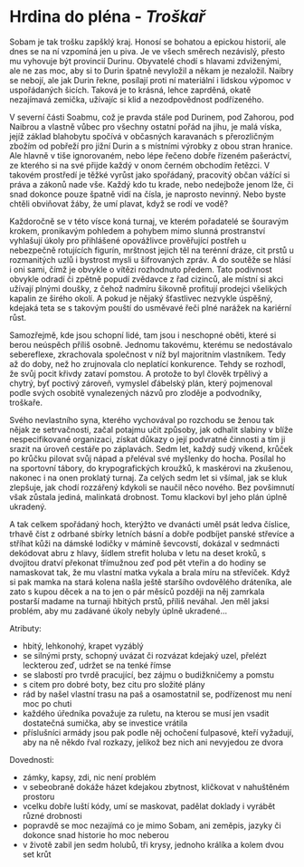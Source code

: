 # Hrdina do pléna - *Troškař*

Sobam je tak trošku zapšklý kraj. Honosí se bohatou a epickou historií, ale dnes se na ní vzpomíná jen u piva. Je ve všech směrech nezávislý, přesto mu vyhovuje být provincií Durinu. Obyvatelé chodí s hlavami zdviženými, ale ne zas moc, aby si to Durin špatně nevyložil a někam je nezaložil. Naibry se nebojí, ale jak Durin řekne, posílají proti ní materiální i lidskou výpomoc v uspořádaných šicích.
Taková je to krásná, lehce zaprděná, okatě nezajímavá zemička, užívajíc si klid a nezodpovědnost podřízeného.

V severní části Soabmu, což je pravda stále pod Durinem, pod Zahorou, pod Naibrou a vlastně vůbec pro všechny ostatní pořád na jihu, je malá víska, jejíž základ blahobytu spočívá v občasných karavanách s přerozličným zbožím od pobřeží pro jižní Durin a s místními výrobky z obou stran hranice. Ale hlavně v tiše ignorovaném, nebo lépe řečeno dobře řízeném pašeráctví, ze kterého si na své přijde každý v onom černém obchodím řetězci.
    V takovém prostředí je těžké vyrůst jako spořádaný, pracovitý občan vážící si práva a zákonů nade vše. Každý kdo tu krade, nebo nedejbože jenom lže, či snad dokonce pouze špatně vidí na čísla, je naprosto nevinný. Nebo byste chtěli obviňovat žáby, že umí plavat, když se rodí ve vodě?

Každoročně se v této vísce koná turnaj, ve kterém pořadatelé se šouravým krokem, pronikavým pohledem a pohybem mimo slunná prostranství vyhlašují úkoly pro přihlášené opovážlivce prověřující postřeh u nebezpečně rotujících figurín, mrštnost jejich těl na terénní dráze, cit prstů u rozmanitých uzlů i bystrost mysli u šifrovaných zpráv. A do soutěže se hlásí i oni sami, čímž je obvykle o vítězi rozhodnuto předem. Tato podivnost obvykle odradí či zpětně popudí zvědavce z řad cizinců, ale místní si akci užívají plnými doušky, z čehož nadmíru šikovně profitují prodejci všelikých kapalin ze širého okolí. A pokud je nějaký šťastlivec nezvykle úspěšný, kdejaká teta se s takovým pouští do usměvavé řeči plné narážek na kariérní růst.

Samozřejmě, kde jsou schopní lidé, tam jsou i neschopné oběti, které si berou neúspěch příliš osobně. Jednomu takovému, kterému se nedostávalo sebereflexe, zkrachovala společnost v níž byl majoritním vlastníkem. Tedy až do doby, než ho zrujnovala clo neplatící konkurence. Tehdy se rozhodl, že svůj pocit křivdy zataví pomstou. A protože to byl člověk trpělivý a chytrý, byť poctivý zároveň, vymyslel ďábelský plán, který pojmenoval podle svých osobitě vynalezených názvů pro zloděje a podvodníky, troškaře.

Svého nevlastního syna, kterého vychovával po rozchodu se ženou tak nějak ze setrvačnosti, začal potajmu učit způsoby, jak odhalit slabiny v blíže nespecifikované organizaci, získat důkazy o její podvratné činnosti a tím ji srazit na úroveň cestáře po záplavách.
Sedm let, každý sudý víkend, krůček po krůčku pilovat svůj nápad a přeléval své myšlenky do hocha. Posílal ho na sportovní tábory, do krypografických kroužků, k maskérovi na zkušenou, nakonec i na onen proklatý turnaj. Za celých sedm let si všímal, jak se kluk zlepšuje, jak chodí rozzářený kdykoli se naučil něco nového. Bez povšimnutí však zůstala jediná, malinkatá drobnost. Tomu klackovi byl jeho plán úplně ukradený.

A tak celkem spořádaný hoch, kterýžto ve dvanácti uměl psát ledva číslice, trhavě číst z odrbané sbírky letních básní a dobře podbíjet panské střevíce a stříhat kůži na dámské lodičky v mámině ševcovstí, dokázal v sedmnácti dekódovat abru z hlavy, šídlem strefit holuba v letu na deset kroků, s dvojitou dratví překonat třímužnou zeď pod pět vteřin a do hodiny se namaskovat tak, že mu vlastní matka vykala a brala míru na střevíček.
Když si pak mamka na stará kolena našla ještě staršího ovdovělého dráteníka, ale zato s kupou děcek a na to jen o pár měsíců později na něj zamrkala postarší madame na turnaji hbitých prstů, příliš neváhal.
Jen měl jaksi problém, aby mu zadávané úkoly nebyly úplně ukradené...

Atributy:
 - hbitý, lehkonohý, krapet vyzáblý
 - se silnými prsty, schopný uvázat či rozvázat kdejaký uzel, přelézt leckterou zeď, udržet se na tenké římse
 - se slabostí pro tvrdě pracující, bez zájmu o budižkničemy a pomstu
 - s citem pro dobré boty, bez citu pro složité plány
 - rád by našel vlastní trasu na paš a osamostatnil se, podřízenost mu není moc po chuti
 - každého úředníka považuje za ruletu, na kterou se musí jen vsadit dostatečná sumička, aby se investice vrátila
 - příslušníci armády jsou pak podle něj ochočení ťulpasové, kteří vyžadují, aby na ně někdo řval rozkazy, jelikož bez nich ani nevyjedou ze dvora

Dovednosti:
 - zámky, kapsy, zdi, nic není problém
 - v sebeobraně dokáže házet kdejakou zbytnost, kličkovat v nahuštěném prostoru
 - vcelku dobře luští kódy, umí se maskovat, padělat doklady i vyrábět různé drobnosti
 - popravdě se moc nezajímá co je mimo Sobam, ani zeměpis, jazyky či dokonce snad historie ho moc neberou
 - v životě zabil jen sedm holubů, tři krysy, jednoho králíka a kolem dvou set krůt